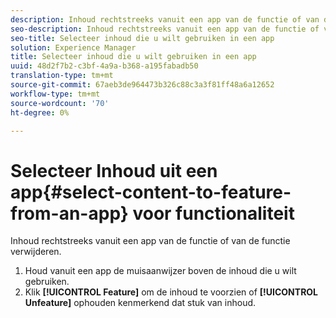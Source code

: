 ```yaml
---
description: Inhoud rechtstreeks vanuit een app van de functie of van de functie verwijderen.
seo-description: Inhoud rechtstreeks vanuit een app van de functie of van de functie verwijderen.
seo-title: Selecteer inhoud die u wilt gebruiken in een app
solution: Experience Manager
title: Selecteer inhoud die u wilt gebruiken in een app
uuid: 48d2f7b2-c3bf-4a9a-b368-a195fabadb50
translation-type: tm+mt
source-git-commit: 67aeb3de964473b326c88c3a3f81ff48a6a12652
workflow-type: tm+mt
source-wordcount: '70'
ht-degree: 0%

---
```



# Selecteer Inhoud uit een app{#select-content-to-feature-from-an-app} voor functionaliteit

Inhoud rechtstreeks vanuit een app van de functie of van de functie verwijderen.

1. Houd vanuit een app de muisaanwijzer boven de inhoud die u wilt gebruiken.
1. Klik **[!UICONTROL Feature]** om de inhoud te voorzien of **[!UICONTROL Unfeature]** ophouden kenmerkend dat stuk van inhoud.
